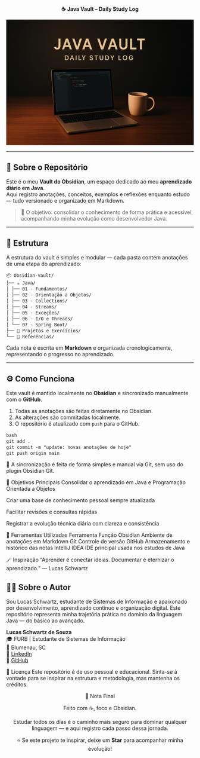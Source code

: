 <p align="center"><strong> ☕ Java Vault – Daily Study Log </strong></p>

![Banner](https://raw.githubusercontent.com/SchwartzLucas/Obsidian-vault/main/assets/banner.png)

---

## 🧠 Sobre o Repositório

Este é o meu **Vault do Obsidian**, um espaço dedicado ao meu **aprendizado diário em Java**.  
Aqui registro anotações, conceitos, exemplos e reflexões enquanto estudo — tudo versionado e organizado em Markdown.  

> 🎯 O objetivo: consolidar o conhecimento de forma prática e acessível, acompanhando minha evolução como desenvolvedor Java.

---

## 📂 Estrutura

A estrutura do vault é simples e modular — cada pasta contém anotações de uma etapa do aprendizado:
```
📦 Obsidian-vault/
├── ☕ Java/
│ ├── 01 - Fundamentos/
│ ├── 02 - Orientação a Objetos/
│ ├── 03 - Collections/
│ ├── 04 - Streams/
│ ├── 05 - Exceções/
│ ├── 06 - I/O e Threads/
│ └── 07 - Spring Boot/
├── 🧩 Projetos e Exercícios/
└── 📘 Referências/
```

Cada nota é escrita em **Markdown** e organizada cronologicamente, representando o progresso no aprendizado.

---

## ⚙️ Como Funciona

Este vault é mantido localmente no **Obsidian** e sincronizado manualmente com o **GitHub**.

1. Todas as anotações são feitas diretamente no Obsidian.  
2. As alterações são commitadas localmente.  
3. O repositório é atualizado com `push` para o GitHub.

```
bash
git add .
git commit -m "update: novas anotações de hoje"
git push origin main

```
🔄 A sincronização é feita de forma simples e manual via Git, sem uso do plugin Obsidian Git.

🧭 Objetivos Principais
Consolidar o aprendizado em Java e Programação Orientada a Objetos

Criar uma base de conhecimento pessoal sempre atualizada

Facilitar revisões e consultas rápidas

Registrar a evolução técnica diária com clareza e consistência

🧩 Ferramentas Utilizadas
Ferramenta	Função
Obsidian	Ambiente de anotações em Markdown
Git	Controle de versão
GitHub	Armazenamento e histórico das notas
IntelliJ IDEA	IDE principal usada nos estudos de Java

🪄 Inspiração
“Aprender é conectar ideias.
Documentar é eternizar o aprendizado.”
— Lucas Schwartz

## 👨‍💻 Sobre o Autor
Sou Lucas Schwartz, estudante de Sistemas de Informação e apaixonado por desenvolvimento, aprendizado contínuo e organização digital.
Este repositório representa minha trajetória prática no domínio da linguagem Java — do básico ao avançado.

**Lucas Schwartz de Souza**  
🎓 FURB | Estudante de Sistemas de Informação  
📍 Blumenau, SC  
🔗 [LinkedIn](https://www.linkedin.com/in/lucas-schwartz-souza)  
🐙 [GitHub](https://www.github.com/SchwartzLucas)

📜 Licença
Este repositório é de uso pessoal e educacional.
Sinta-se à vontade para se inspirar na estrutura e metodologia, mas mantenha os créditos.

<p align="center"> 💭 Nota Final </p>
<p align="center"> Feito com ☕, foco e Obsidian. </p>
<p align="center"> Estudar todos os dias é o caminho mais seguro para dominar qualquer linguagem — e aqui registro cada passo dessa jornada.</p>

<p align="center">⭐ Se este projeto te inspirar, deixe um <b>Star</b> para acompanhar minha evolução!</p>

